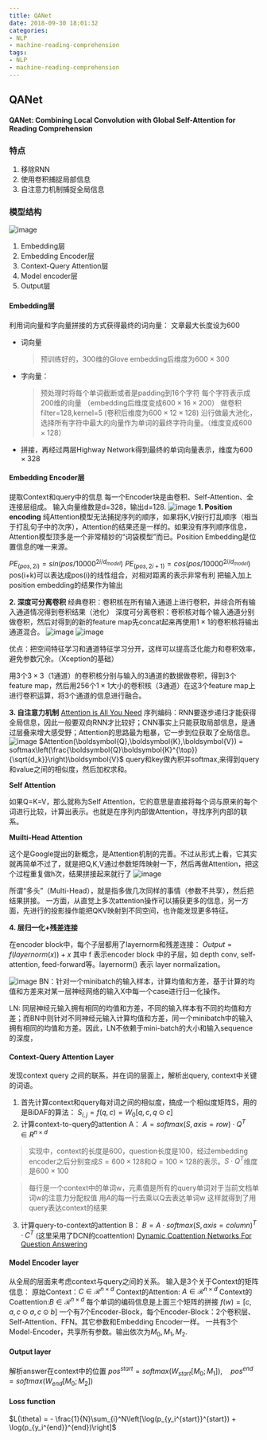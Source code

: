 ```yaml
---
title: QANet
date: 2018-09-30 18:01:32
categories:
- NLP
- machine-reading-comprehension
tags:
- NLP
- machine-reading-comprehension
---
```


## QANet
#### QANet: Combining Local Convolution with Global Self-Attention for Reading Comprehension


### 特点
1. 移除RNN
2. 使用卷积捕捉局部信息
3. 自注意力机制捕捉全局信息

### 模型结构
<!--more-->
![image](https://ws1.sinaimg.cn/large/006tNc79ly1fvrpc8wjfzj30rk0zw43g.jpg)
1. Embedding层
2. Embedding Encoder层
3. Context-Query Attention层
4. Model encoder层
5. Output层

#### Embedding层
利用词向量和字向量拼接的方式获得最终的词向量：
文章最大长度设为600
- 词向量
    > 预训练好的，300维的Glove
    > embedding后维度为$600\times300$
- 字向量：
    > 预处理时将每个单词截断或者是padding到16个字符
    > 每个字符表示成200维的向量 （embedding后维度变成$600\times16\times200$）
    > 做卷积filter=128,kernel=5 (卷积后维度为$600\times12\times128$)
    > 沿行做最大池化，选择所有字符中最大的向量作为单词的最终字符向量。（维度变成$600\times128$）
    
- 拼接，再经过两层Highway Network得到最终的单词向量表示，维度为$600\times328$

#### Embedding Encoder层
提取Context和query中的信息
每一个Encoder块是由卷积、Self-Attention、全连接层组成。
输入向量维数是d=328，输出d=128.
![image](https://ws2.sinaimg.cn/large/006tNc79ly1fvrpsx6edxj30k80xsmzy.jpg)
**1. Position encoding**
纯Attention模型无法捕捉序列的顺序，如果将K,V按行打乱顺序（相当于打乱句子中的次序），Attention的结果还是一样的。如果没有序列顺序信息，Attention模型顶多是一个非常精妙的“词袋模型”而已。Position Embedding是位置信息的唯一来源。

$PE_{(pos,2i)}=sin(pos/10000^{2i/d_{model}})$
$PE_{(pos,2i+1)}=cos(pos/10000^{2i/d_{model}})$
pos(i+k)可以表达成pos(i)的线性组合，对相对距离的表示非常有利
把输入加上position embedding的结果作为输出

**2. 深度可分离卷积**
经典卷积：卷积核在所有输入通道上进行卷积，并综合所有输入通道情况得到卷积结果（池化）
深度可分离卷积：卷积核对每个输入通道分别做卷积，然后对得到的新的feature map先concat起来再使用$1 \times 1$的卷积核将输出通道混合。
![image](https://ws1.sinaimg.cn/large/006tNc79ly1fvrpu79woaj310a0huq5v.jpg)
![image](https://ws2.sinaimg.cn/large/006tNc79ly1fvrpulkoc4j30uy06gwfs.jpg)

优点：把空间特征学习和通道特征学习分开，这样可以提高泛化能力和卷积效率，避免参数冗余。（Xception的基础）


用3个$3\times3$（1通道）的卷积核分别与输入的3通道的数据做卷积，得到3个feature map，然后用256个$1 \times 1$大小的卷积核（3通道）在这3个feature map上进行卷积运算，将3个通道的信息进行融合。

**3. 自注意力机制**
[Attention is All You Need](https://arxiv.org/pdf/1706.03762.pdf)
序列编码：RNN要逐步递归才能获得全局信息，因此一般要双向RNN才比较好；CNN事实上只能获取局部信息，是通过层叠来增大感受野；Attention的思路最为粗暴，它一步到位获取了全局信息。
![image](https://ws2.sinaimg.cn/large/006tNc79ly1fvrpvist54j30og0ss0uz.jpg)
$Attention(\boldsymbol{Q},\boldsymbol{K},\boldsymbol{V}) = softmax\left(\frac{\boldsymbol{Q}\boldsymbol{K}^{\top}}{\sqrt{d_k}}\right)\boldsymbol{V}$
query和key做內积并softmax,来得到query和value之间的相似度，然后加权求和。

**Self Attention**

如果Q=K=V，那么就称为Self Attention，它的意思是直接将每个词与原来的每个词进行比较，计算出表示。也就是在序列内部做Attention，寻找序列内部的联系。

**Muilti-Head Attention**

这个是Google提出的新概念，是Attention机制的完善。不过从形式上看，它其实就再简单不过了，就是把Q,K,V通过参数矩阵映射一下，然后再做Attention，把这个过程重复做h次，结果拼接起来就行了
![image](https://ws1.sinaimg.cn/large/006tNc79ly1fvrpwc63ldj30hc0kkq4k.jpg)

所谓“多头”（Multi-Head），就是指多做几次同样的事情（参数不共享），然后把结果拼接。
一方面，从直觉上多次attention操作可以捕获更多的信息，另一方面，先进行的投影操作能把QKV映射到不同空间，也许能发现更多特征。

**4. 层归一化+残差连接**

在encoder block中，每个子层都用了layernorm和残差连接：
$Output = f(layernorm(x)) + x$
其中 f 表示encoder block 中的子层，如 depth conv, self-attention, feed-forward等。layernorm() 表示 layer normalization。

![image](https://ws3.sinaimg.cn/large/006tNc79ly1fvrpwq23s1j314m0cs0up.jpg)
BN：针对一个minibatch的输入样本，计算均值和方差，基于计算的均值和方差来对某一层神经网络的输入X中每一个case进行归一化操作。

LN: 同层神经元输入拥有相同的均值和方差，不同的输入样本有不同的均值和方差；而BN中则针对不同神经元输入计算均值和方差，同一个minibatch中的输入拥有相同的均值和方差。因此，LN不依赖于mini-batch的大小和输入sequence的深度，


#### Context-Query Attention Layer
发现context query 之间的联系，并在词的层面上，解析出query, context中关键的词语。
1. 首先计算context和query每对词之间的相似度，搞成一个相似度矩阵S，用的是BiDAF的算法：
$S_{i,j} = f(q,c ) = W_0[q,c,q\odot c]$
2. 计算context-to-query的attention A：
$A = softmax(S, axis=row) \cdot Q^T \quad \in R^{n\times d}$

> 实现中，context的长度是600，question长度是100，经过embedding encoder之后分别变成$S=600\times128$和$Q=100\times128$的表示。$S\cdot Q^T$维度是$600\times100$

> 每行是一个context中的单词w，元素值是所有的query单词对于当前文档单词w的注意力分配权值
> 用$A$的每一行去乘以Q去表达单词w
> 这样就得到了用query表达context的结果
3. 计算query-to-context的attention B：
$B = A\cdot softmax(S,axis=column)^T \cdot C^T$
(这里采用了DCN的coattention) [Dynamic Coattention Networks For Question Answering](https://arxiv.org/abs/1611.01604)
#### Model Encoder layer
从全局的层面来考虑context与query之间的关系。
输入是3个关于Context的矩阵信息：
原始Context：$C \in \mathcal{R}^{n\times d}$
Context的Attention: $A \in \mathcal{R}^{n\times d}$
Context的Coattention:$B \in \mathcal{R}^{n \times d}$ 
每个单词的编码信息是上面三个矩阵的拼接
$f(w) = [c, a, c \odot a, c \odot b]$
一个有7个Encoder-Block，每个Encoder-Block：2个卷积层、Self-Attention、FFN。其它参数和Embedding Encoder一样。
一共有3个Model-Encoder，共享所有参数。输出依次为$M_0,M_1,M_2$.

#### Output layer
解析answer在context中的位置
$pos^{start} = softmax(W_{start} [M_0; M_1]),\quad  pos^{end} = softmax(W_{end}[M_0; M_2])$

#### Loss function
$L(\theta) = -  \frac{1}{N}\sum_{i}^N\left[\log(p_{y_i^{start}}^{start}) + \log(p_{y_i^{end}}^{end})\right]$